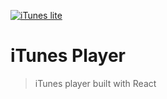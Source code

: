 [![iTunes lite](media/header.png)](https://itunes-lite-fodbcqxifo.now.sh/)

# iTunes Player
> iTunes player built with React
